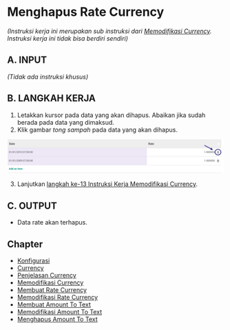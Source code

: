 # Menghapus Rate Currency

*(Instruksi kerja ini merupakan sub instruksi dari [Memodifikasi Currency](./memodifikasi.md). Instruksi kerja ini tidak bisa berdiri sendiri)*

## A. INPUT

*(Tidak ada instruksi khusus)*

## B. LANGKAH KERJA

1. Letakkan kursor pada data yang akan dihapus. Abaikan jika sudah berada pada data yang dimaksud.
2. Klik gambar *tong sampah* pada data yang akan dihapus.

![](../../img/currency/tombol-hapus-rate.png)

3. Lanjutkan [langkah ke-13 Instruksi Kerja Memodifikasi Currency](./memodifikasi.md#l13).

## C. OUTPUT

* Data rate akan terhapus.

## Chapter

- [Konfigurasi](../../konfigurasi.md)
- [Currency](../currency.md)
- [Penjelasan Currency](penjelasan.md)
- [Memodifikasi Currency](memodifikasi.md)
- [Membuat Rate Currency](membuat-rate.md)
- [Memodifikasi Rate Currency](memodifikasi-rate.md)
- [Membuat Amount To Text](membuat-amount.md)
- [Memodifikasi Amount To Text](memodifikasi-amount.md)
- [Menghapus Amount To Text](menghapus-amount.md)
